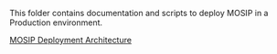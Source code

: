 
This folder contains documentation and scripts to deploy MOSIP in a Production environment. 

[MOSIP Deployment Architecture](mosip_deployment_architecture.png)
